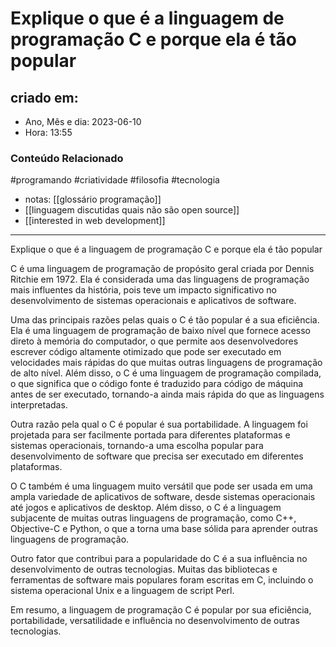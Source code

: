 # Explique o que é a linguagem de programação C e porque ela é tão popular

## criado em: 
-  Ano, Mês e dia: 2023-06-10
- Hora: 13:55

### Conteúdo Relacionado

#programando #criatividade #filosofia #tecnologia 

- notas: [[glossário programação]]
- [[linguagem discutidas quais não são open source]]
- [[interested in web development]]
---

Explique o que é a linguagem de programação C e porque ela é tão popular

C é uma linguagem de programação de propósito geral criada por Dennis Ritchie em 1972. Ela é considerada uma das linguagens de programação mais influentes da história, pois teve um impacto significativo no desenvolvimento de sistemas operacionais e aplicativos de software.

Uma das principais razões pelas quais o C é tão popular é a sua eficiência. Ela é uma linguagem de programação de baixo nível que fornece acesso direto à memória do computador, o que permite aos desenvolvedores escrever código altamente otimizado que pode ser executado em velocidades mais rápidas do que muitas outras linguagens de programação de alto nível. Além disso, o C é uma linguagem de programação compilada, o que significa que o código fonte é traduzido para código de máquina antes de ser executado, tornando-a ainda mais rápida do que as linguagens interpretadas.

Outra razão pela qual o C é popular é sua portabilidade. A linguagem foi projetada para ser facilmente portada para diferentes plataformas e sistemas operacionais, tornando-a uma escolha popular para desenvolvimento de software que precisa ser executado em diferentes plataformas.

O C também é uma linguagem muito versátil que pode ser usada em uma ampla variedade de aplicativos de software, desde sistemas operacionais até jogos e aplicativos de desktop. Além disso, o C é a linguagem subjacente de muitas outras linguagens de programação, como C++, Objective-C e Python, o que a torna uma base sólida para aprender outras linguagens de programação.

Outro fator que contribui para a popularidade do C é a sua influência no desenvolvimento de outras tecnologias. Muitas das bibliotecas e ferramentas de software mais populares foram escritas em C, incluindo o sistema operacional Unix e a linguagem de script Perl.

Em resumo, a linguagem de programação C é popular por sua eficiência, portabilidade, versatilidade e influência no desenvolvimento de outras tecnologias.